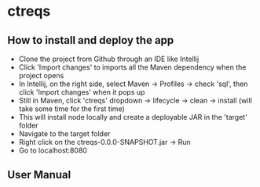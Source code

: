 # ctreqs

## How to install and deploy the app
- Clone the project from Github through an IDE like Intellij
- Click 'Import changes' to imports all the Maven dependency when the project opens
- In Intellij, on the right side, select Maven -> Profiles -> check 'sql', then click 'Import changes' when it pops up  
- Still in Maven, click 'ctreqs' dropdown -> lifecycle -> clean -> install (will take some time for the first time)
- This will install node locally and create a deployable JAR in the 'target' folder
- Navigate to the target folder
- Right click on the ctreqs-0.0.0-SNAPSHOT.jar -> Run
- Go to localhost:8080

## User Manual
